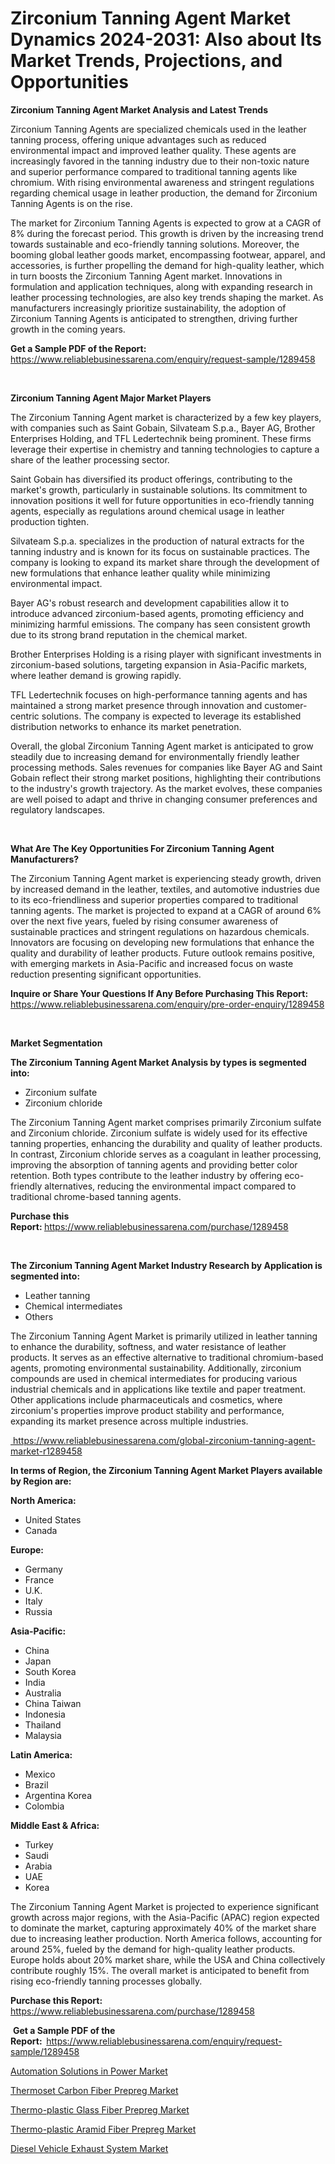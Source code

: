 <p><h1>Zirconium Tanning Agent Market Dynamics 2024-2031: Also about Its Market Trends, Projections, and Opportunities</h1></p><p><strong>Zirconium Tanning Agent Market Analysis and Latest Trends</strong></p>
<p><p>Zirconium Tanning Agents are specialized chemicals used in the leather tanning process, offering unique advantages such as reduced environmental impact and improved leather quality. These agents are increasingly favored in the tanning industry due to their non-toxic nature and superior performance compared to traditional tanning agents like chromium. With rising environmental awareness and stringent regulations regarding chemical usage in leather production, the demand for Zirconium Tanning Agents is on the rise.</p><p>The market for Zirconium Tanning Agents is expected to grow at a CAGR of 8% during the forecast period. This growth is driven by the increasing trend towards sustainable and eco-friendly tanning solutions. Moreover, the booming global leather goods market, encompassing footwear, apparel, and accessories, is further propelling the demand for high-quality leather, which in turn boosts the Zirconium Tanning Agent market. Innovations in formulation and application techniques, along with expanding research in leather processing technologies, are also key trends shaping the market. As manufacturers increasingly prioritize sustainability, the adoption of Zirconium Tanning Agents is anticipated to strengthen, driving further growth in the coming years.</p></p>
<p><strong>Get a Sample PDF of the Report:&nbsp;</strong> <a href="https://www.reliablebusinessarena.com/enquiry/request-sample/1289458?utm_campaign=1730&utm_medium=2&utm_source=Github&utm_content=ia&utm_term=30102024&utm_id=zirconium-tanning-agent">https://www.reliablebusinessarena.com/enquiry/request-sample/1289458</a></p>
<p>&nbsp;</p>
<p><strong>Zirconium Tanning Agent Major Market Players</strong></p>
<p><p>The Zirconium Tanning Agent market is characterized by a few key players, with companies such as Saint Gobain, Silvateam S.p.a., Bayer AG, Brother Enterprises Holding, and TFL Ledertechnik being prominent. These firms leverage their expertise in chemistry and tanning technologies to capture a share of the leather processing sector.</p><p>Saint Gobain has diversified its product offerings, contributing to the market's growth, particularly in sustainable solutions. Its commitment to innovation positions it well for future opportunities in eco-friendly tanning agents, especially as regulations around chemical usage in leather production tighten.</p><p>Silvateam S.p.a. specializes in the production of natural extracts for the tanning industry and is known for its focus on sustainable practices. The company is looking to expand its market share through the development of new formulations that enhance leather quality while minimizing environmental impact.</p><p>Bayer AG's robust research and development capabilities allow it to introduce advanced zirconium-based agents, promoting efficiency and minimizing harmful emissions. The company has seen consistent growth due to its strong brand reputation in the chemical market.</p><p>Brother Enterprises Holding is a rising player with significant investments in zirconium-based solutions, targeting expansion in Asia-Pacific markets, where leather demand is growing rapidly.</p><p>TFL Ledertechnik focuses on high-performance tanning agents and has maintained a strong market presence through innovation and customer-centric solutions. The company is expected to leverage its established distribution networks to enhance its market penetration.</p><p>Overall, the global Zirconium Tanning Agent market is anticipated to grow steadily due to increasing demand for environmentally friendly leather processing methods. Sales revenues for companies like Bayer AG and Saint Gobain reflect their strong market positions, highlighting their contributions to the industry's growth trajectory. As the market evolves, these companies are well poised to adapt and thrive in changing consumer preferences and regulatory landscapes.</p></p>
<p>&nbsp;</p>
<p><strong>What Are The Key Opportunities For Zirconium Tanning Agent Manufacturers?</strong></p>
<p><p>The Zirconium Tanning Agent market is experiencing steady growth, driven by increased demand in the leather, textiles, and automotive industries due to its eco-friendliness and superior properties compared to traditional tanning agents. The market is projected to expand at a CAGR of around 6% over the next five years, fueled by rising consumer awareness of sustainable practices and stringent regulations on hazardous chemicals. Innovators are focusing on developing new formulations that enhance the quality and durability of leather products. Future outlook remains positive, with emerging markets in Asia-Pacific and increased focus on waste reduction presenting significant opportunities.</p></p>
<p><strong>Inquire or Share Your Questions If Any Before Purchasing This Report:</strong> <a href="https://www.reliablebusinessarena.com/enquiry/pre-order-enquiry/1289458?utm_campaign=1730&utm_medium=2&utm_source=Github&utm_content=ia&utm_term=30102024&utm_id=zirconium-tanning-agent">https://www.reliablebusinessarena.com/enquiry/pre-order-enquiry/1289458</a></p>
<p>&nbsp;</p>
<p><strong>Market Segmentation</strong></p>
<p><strong>The Zirconium Tanning Agent Market Analysis by types is segmented into:</strong></p>
<p><ul><li>Zirconium sulfate</li><li>Zirconium chloride</li></ul></p>
<p><p>The Zirconium Tanning Agent market comprises primarily Zirconium sulfate and Zirconium chloride. Zirconium sulfate is widely used for its effective tanning properties, enhancing the durability and quality of leather products. In contrast, Zirconium chloride serves as a coagulant in leather processing, improving the absorption of tanning agents and providing better color retention. Both types contribute to the leather industry by offering eco-friendly alternatives, reducing the environmental impact compared to traditional chrome-based tanning agents.</p></p>
<p><strong>Purchase this Report:&nbsp;</strong><a href="https://www.reliablebusinessarena.com/purchase/1289458?utm_campaign=1730&utm_medium=2&utm_source=Github&utm_content=ia&utm_term=30102024&utm_id=zirconium-tanning-agent">https://www.reliablebusinessarena.com/purchase/1289458</a></p>
<p>&nbsp;</p>
<p><strong>The Zirconium Tanning Agent Market Industry Research by Application is segmented into:</strong></p>
<p><ul><li>Leather tanning</li><li>Chemical intermediates</li><li>Others</li></ul></p>
<p><p>The Zirconium Tanning Agent Market is primarily utilized in leather tanning to enhance the durability, softness, and water resistance of leather products. It serves as an effective alternative to traditional chromium-based agents, promoting environmental sustainability. Additionally, zirconium compounds are used in chemical intermediates for producing various industrial chemicals and in applications like textile and paper treatment. Other applications include pharmaceuticals and cosmetics, where zirconium's properties improve product stability and performance, expanding its market presence across multiple industries.</p></p>
<p><a href="https://www.reliablebusinessarena.com/global-zirconium-tanning-agent-market-r1289458?utm_campaign=1730&utm_medium=2&utm_source=Github&utm_content=ia&utm_term=30102024&utm_id=zirconium-tanning-agent">&nbsp;https://www.reliablebusinessarena.com/global-zirconium-tanning-agent-market-r1289458</a></p>
<p><strong>In terms of Region, the Zirconium Tanning Agent Market Players available by Region are:</strong></p>
<p>
    <p> <strong> North America: </strong>
        <ul>
            <li>United States</li>
            <li>Canada</li>
        </ul>
        </p> 
    <p> <strong> Europe: </strong>
        <ul>
            <li>Germany</li>
            <li>France</li>
            <li>U.K.</li>
            <li>Italy</li>
            <li>Russia</li>
        </ul>
        </p> 
    <p> <strong> Asia-Pacific: </strong>
        <ul>
            <li>China</li>
            <li>Japan</li>
            <li>South Korea</li>
            <li>India</li>
            <li>Australia</li>
            <li>China Taiwan</li>
            <li>Indonesia</li>
            <li>Thailand</li>
            <li>Malaysia</li>
        </ul>
        </p> 
    <p> <strong> Latin America: </strong>
        <ul>
            <li>Mexico</li>
            <li>Brazil</li>
            <li>Argentina Korea</li>
            <li>Colombia</li>
        </ul>
        </p> 
    <p> <strong> Middle East & Africa: </strong>
        <ul>
            <li>Turkey</li>
            <li>Saudi</li>
            <li>Arabia</li>
            <li>UAE</li>
            <li>Korea</li>
        </ul>
    </p>
    </p>
<p><p>The Zirconium Tanning Agent Market is projected to experience significant growth across major regions, with the Asia-Pacific (APAC) region expected to dominate the market, capturing approximately 40% of the market share due to increasing leather production. North America follows, accounting for around 25%, fueled by the demand for high-quality leather products. Europe holds about 20% market share, while the USA and China collectively contribute roughly 15%. The overall market is anticipated to benefit from rising eco-friendly tanning processes globally.</p></p>
<p><strong>Purchase this Report: </strong><a href="https://www.reliablebusinessarena.com/purchase/1289458?utm_campaign=1730&utm_medium=2&utm_source=Github&utm_content=ia&utm_term=30102024&utm_id=zirconium-tanning-agent">https://www.reliablebusinessarena.com/purchase/1289458</a></p>
<p>&nbsp;<strong>Get a Sample PDF of the Report:&nbsp;&nbsp;</strong><a href="https://www.reliablebusinessarena.com/enquiry/request-sample/1289458?utm_campaign=1730&utm_medium=2&utm_source=Github&utm_content=ia&utm_term=30102024&utm_id=zirconium-tanning-agent">https://www.reliablebusinessarena.com/enquiry/request-sample/1289458</a></p>
<p><strong></strong></p>
<p><p><a href="https://www.linkedin.com/pulse/automation-solutions-power-market-trends-focusing-insight-7vbce?utm_campaign=1730&utm_medium=2&utm_source=Github&utm_content=ia&utm_term=30102024&utm_id=zirconium-tanning-agent">Automation Solutions in Power Market</a></p><p><a href="https://www.linkedin.com/pulse/navigating-global-thermoset-carbon-fiber-prepreg-market-from-qrizf?utm_campaign=1730&utm_medium=2&utm_source=Github&utm_content=ia&utm_term=30102024&utm_id=zirconium-tanning-agent">Thermoset Carbon Fiber Prepreg Market</a></p><p><a href="https://www.linkedin.com/pulse/thermo-plastic-glass-fiber-prepreg-market-global-share-ranking-njipf?utm_campaign=1730&utm_medium=2&utm_source=Github&utm_content=ia&utm_term=30102024&utm_id=zirconium-tanning-agent">Thermo-plastic Glass Fiber Prepreg Market</a></p><p><a href="https://www.linkedin.com/pulse/global-thermo-plastic-aramid-fiber-prepreg-market-size-trends-mrlvf?utm_campaign=1730&utm_medium=2&utm_source=Github&utm_content=ia&utm_term=30102024&utm_id=zirconium-tanning-agent">Thermo-plastic Aramid Fiber Prepreg Market</a></p><p><a href="https://www.linkedin.com/pulse/trends-global-diesel-vehicle-exhaust-system-market-forecast-85uwf?utm_campaign=1730&utm_medium=2&utm_source=Github&utm_content=ia&utm_term=30102024&utm_id=zirconium-tanning-agent">Diesel Vehicle Exhaust System Market</a></p></p>